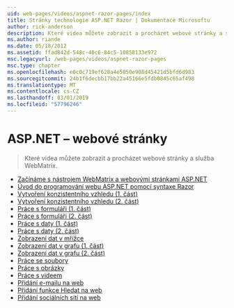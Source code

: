 ```yaml
---
uid: web-pages/videos/aspnet-razor-pages/index
title: Stránky technologie ASP.NET Razor | Dokumentace Microsoftu
author: rick-anderson
description: Které videa můžete zobrazit a procházet webové stránky a služba WebMatrix.
ms.author: riande
ms.date: 05/18/2012
ms.assetid: ffad842d-548c-40c6-84c5-10858133e972
msc.legacyurl: /web-pages/videos/aspnet-razor-pages
msc.type: chapter
ms.openlocfilehash: e0c0c719ef628a4e5050e908d45421d5bfd6d983
ms.sourcegitcommit: 24b1f6decbb17bb22a45166e5fdb0845c65af498
ms.translationtype: MT
ms.contentlocale: cs-CZ
ms.lasthandoff: 03/01/2019
ms.locfileid: "57796246"
---
```

<a name="aspnet-web-pages"></a>ASP.NET – webové stránky
=================
> Které videa můžete zobrazit a procházet webové stránky a služba WebMatrix.


- [Začínáme s nástrojem WebMatrix a webovými stránkami ASP.NET](getting-started-with-webmatrix-and-aspnet-web-pages.md)
- [Úvod do programování webu ASP.NET pomocí syntaxe Razor](introduction-to-aspnet-web-programming-using-the-razor-syntax.md)
- [Vytvoření konzistentního vzhledu (1. část)](creating-a-consistent-look-part-1.md)
- [Vytvoření konzistentního vzhledu (2. část)](creating-a-consistent-look-part-2.md)
- [Práce s formuláři (1. část)](working-with-forms-part-1.md)
- [Práce s formuláři (2. část)](working-with-forms-part-2.md)
- [Práce s daty (1. část)](working-with-data-part-1.md)
- [Práce s daty (2. část)](working-with-data-part-2.md)
- [Zobrazení dat v mřížce](displaying-data-in-a-grid.md)
- [Zobrazení dat v grafu (1. část)](displaying-data-in-a-chart-part-1.md)
- [Zobrazení dat v grafu (2. část)](displaying-data-in-a-chart-part-2.md)
- [Práce se soubory](working-with-files.md)
- [Práce s obrázky](working-with-images.md)
- [Práce s videem](working-with-video.md)
- [Přidání e-mailu na web](adding-email-to-your-web-site.md)
- [Přidání funkce Hledat na web](adding-search-to-your-web-site.md)
- [Přidání sociálních sítí na web](adding-social-networking-to-your-website.md)
